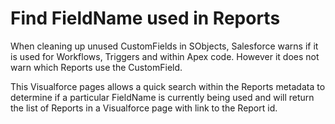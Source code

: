 # Find FieldName used in Reports

When cleaning up unused CustomFields in SObjects, Salesforce warns if it is used for Workflows, Triggers and within Apex code. However it does not warn which Reports use the CustomField.

This Visualforce pages allows a quick search within the Reports metadata to determine if a particular FieldName is currently being used and will return the list of Reports in a Visualforce page with link to the Report id.




